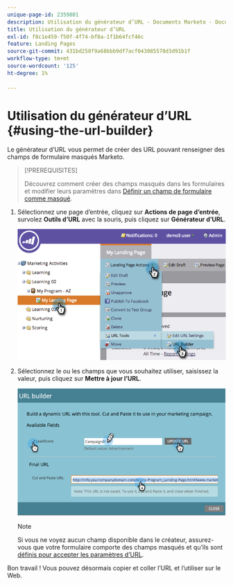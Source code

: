 ```yaml
---
unique-page-id: 2359801
description: Utilisation du générateur d’URL - Documents Marketo - Documentation du produit
title: Utilisation du générateur d’URL
exl-id: f8c1e459-f50f-4f74-bf8a-1f1b64fcf46c
feature: Landing Pages
source-git-commit: 431bd258f9a68bbb9df7acf043085578d3d91b1f
workflow-type: tm+mt
source-wordcount: '125'
ht-degree: 1%

---
```


# Utilisation du générateur d’URL {#using-the-url-builder}

Le générateur d’URL vous permet de créer des URL pouvant renseigner des champs de formulaire masqués Marketo.

>[!PREREQUISITES]
>
>Découvrez comment créer des champs masqués dans les formulaires et modifier leurs paramètres dans [Définir un champ de formulaire comme masqué](/help/marketo/product-docs/demand-generation/forms/form-fields/set-a-form-field-as-hidden.md).

1. Sélectionnez une page d’entrée, cliquez sur **Actions de page d’entrée**, survolez **Outils d’URL** avec la souris, puis cliquez sur **Générateur d’URL**.

   ![](assets/image2014-9-18-13-3a5-3a19.png)

1. Sélectionnez le ou les champs que vous souhaitez utiliser, saisissez la valeur, puis cliquez sur **Mettre à jour l’URL**.

   ![](assets/image2014-9-18-13-3a5-3a28.png)

   >[!NOTE]
   >
   >Si vous ne voyez aucun champ disponible dans le créateur, assurez-vous que votre formulaire comporte des champs masqués et qu’ils sont [définis pour accepter les paramètres d’URL](/help/marketo/product-docs/demand-generation/forms/form-fields/set-a-hidden-form-field-value.md#url-parameter).

Bon travail ! Vous pouvez désormais copier et coller l’URL et l’utiliser sur le Web.
